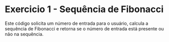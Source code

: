 ﻿# Exercicio 1 - Sequência de Fibonacci
Este código solicita um número de entrada para o usuário, calcula a sequência de Fibonacci e retorna se o número de entrada está presente ou não na sequência.
